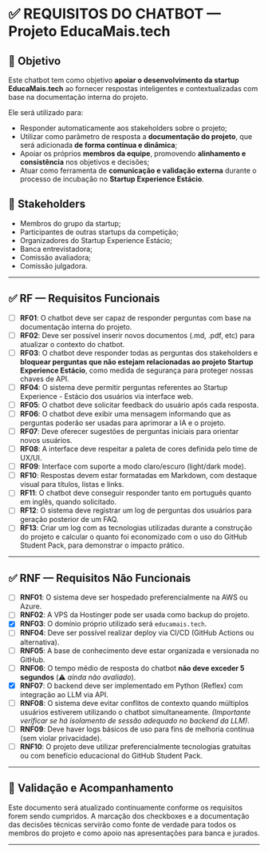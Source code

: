 # ✅ REQUISITOS DO CHATBOT — Projeto EducaMais.tech

## 🎯 Objetivo

Este chatbot tem como objetivo **apoiar o desenvolvimento da startup EducaMais.tech** ao fornecer respostas inteligentes e contextualizadas com base na documentação interna do projeto.

Ele será utilizado para:

- Responder automaticamente aos stakeholders sobre o projeto;
- Utilizar como parâmetro de resposta a **documentação do projeto**, que será adicionada **de forma contínua e dinâmica**;
- Apoiar os próprios **membros da equipe**, promovendo **alinhamento e consistência** nos objetivos e decisões;
- Atuar como ferramenta de **comunicação e validação externa** durante o processo de incubação no **Startup Experience Estácio**.

## 👥 Stakeholders

- Membros do grupo da startup;
- Participantes de outras startups da competição;
- Organizadores do Startup Experience Estácio;
- Banca entrevistadora;
- Comissão avaliadora;
- Comissão julgadora.

---

## ✅ RF — Requisitos Funcionais

- [ ] **RF01**: O chatbot deve ser capaz de responder perguntas com base na documentação interna do projeto.
- [ ] **RF02**: Deve ser possível inserir novos documentos (.md, .pdf, etc) para atualizar o contexto do chatbot.
- [ ] **RF03**: O chatbot deve responder todas as perguntas dos stakeholders e **bloquear perguntas que não estejam relacionadas ao projeto Startup Experience Estácio**, como medida de segurança para proteger nossas chaves de API.
- [ ] **RF04**: O sistema deve permitir perguntas referentes ao Startup Experience - Estácio dos usuários via interface web.
- [ ] **RF05**: O chatbot deve solicitar feedback do usuário após cada resposta.
- [ ] **RF06**: O chatbot deve exibir uma mensagem informando que as perguntas poderão ser usadas para aprimorar a IA e o projeto.
- [ ] **RF07**: Deve oferecer sugestões de perguntas iniciais para orientar novos usuários.
- [ ] **RF08**: A interface deve respeitar a paleta de cores definida pelo time de UX/UI.
- [ ] **RF09**: Interface com suporte a modo claro/escuro (light/dark mode).
- [ ] **RF10**: Respostas devem estar formatadas em Markdown, com destaque visual para títulos, listas e links.
- [ ] **RF11**: O chatbot deve conseguir responder tanto em português quanto em inglês, quando solicitado.
- [ ] **RF12**: O sistema deve registrar um log de perguntas dos usuários para geração posterior de um FAQ.
- [ ] **RF13**: Criar um log com as tecnologias utilizadas durante a construção do projeto e calcular o quanto foi economizado com o uso do GitHub Student Pack, para demonstrar o impacto prático.

---

## ✅ RNF — Requisitos Não Funcionais

- [ ] **RNF01**: O sistema deve ser hospedado preferencialmente na AWS ou Azure.
- [ ] **RNF02**: A VPS da Hostinger pode ser usada como backup do projeto.
- [x] **RNF03**: O domínio próprio utilizado será `educamais.tech`.
- [ ] **RNF04**: Deve ser possível realizar deploy via CI/CD (GitHub Actions ou alternativa).
- [ ] **RNF05**: A base de conhecimento deve estar organizada e versionada no GitHub.
- [ ] **RNF06**: O tempo médio de resposta do chatbot **não deve exceder 5 segundos** (⚠️ *ainda não avaliado*).
- [x] **RNF07**: O backend deve ser implementado em Python (Reflex) com integração ao LLM via API.
- [ ] **RNF08**: O sistema deve evitar conflitos de contexto quando múltiplos usuários estiverem utilizando o chatbot simultaneamente. *(Importante verificar se há isolamento de sessão adequado no backend da LLM)*.
- [ ] **RNF09**: Deve haver logs básicos de uso para fins de melhoria contínua (sem violar privacidade).
- [ ] **RNF10**: O projeto deve utilizar preferencialmente tecnologias gratuitas ou com benefício educacional do GitHub Student Pack.

---

## 🔁 Validação e Acompanhamento

Este documento será atualizado continuamente conforme os requisitos forem sendo cumpridos. A marcação dos checkboxes e a documentação das decisões técnicas servirão como fonte de verdade para todos os membros do projeto e como apoio nas apresentações para banca e jurados.

---

